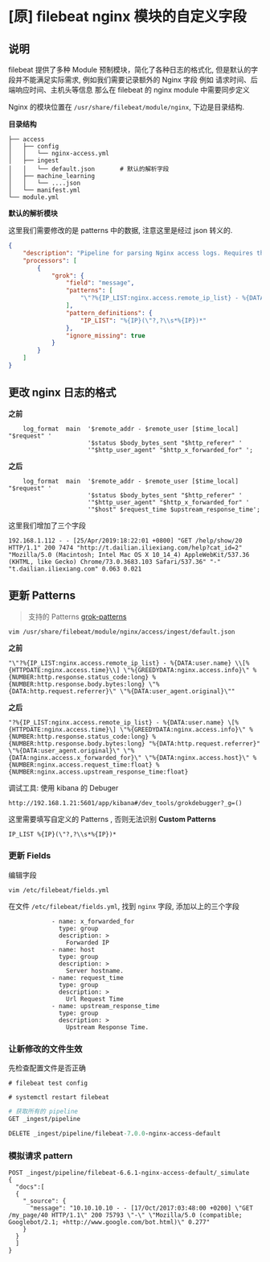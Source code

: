 # [原] filebeat nginx 模块的自定义字段

## 说明

filebeat 提供了多种 Module 预制模块，简化了各种日志的格式化, 但是默认的字段并不能满足实际需求, 例如我们需要记录额外的 Nginx 字段
例如 请求时间、后端响应时间、主机头等信息
那么在 filebeat 的 nginx module 中需要同步定义

Nginx 的模块位置在 `/usr/share/filebeat/module/nginx`, 下边是目录结构.

**目录结构**

```
├── access
│   ├── config
│   │   └── nginx-access.yml
│   ├── ingest
│   │   └── default.json       # 默认的解析字段
│   ├── machine_learning
│   │   └── ....json
│   └── manifest.yml
└── module.yml
```

**默认的解析模块**

这里我们需要修改的是 patterns 中的数据, 注意这里是经过 json 转义的.

```json
{
	"description": "Pipeline for parsing Nginx access logs. Requires the geoip and user_agent plugins.",
	"processors": [
		{
			"grok": {
				"field": "message",
				"patterns": [
					"\"?%{IP_LIST:nginx.access.remote_ip_list} - %{DATA:user.name} \\[%{HTTPDATE:nginx.access.time}\\] \"%{GREEDYDATA:nginx.access.info}\" %{NUMBER:http.response.status_code:long} %{NUMBER:http.response.body.bytes:long} \"%{DATA:http.request.referrer}\" \"%{DATA:user_agent.original}\""
				],
				"pattern_definitions": {
					"IP_LIST": "%{IP}(\"?,?\\s*%{IP})*"
				},
				"ignore_missing": true
			}
		}
	]
}
```

## 更改 nginx 日志的格式

**之前**

```nginx
    log_format  main  '$remote_addr - $remote_user [$time_local] "$request" '
                      '$status $body_bytes_sent "$http_referer" '
                      '"$http_user_agent" "$http_x_forwarded_for" ';
```

**之后**

```nginx
    log_format  main  '$remote_addr - $remote_user [$time_local] "$request" '
                      '$status $body_bytes_sent "$http_referer" '
                      '"$http_user_agent" "$http_x_forwarded_for" '
                      '"$host" $request_time $upstream_response_time';
```

这里我们增加了三个字段

```
192.168.1.112 - - [25/Apr/2019:18:22:01 +0800] "GET /help/show/20 HTTP/1.1" 200 7474 "http://t.dailian.iliexiang.com/help?cat_id=2" "Mozilla/5.0 (Macintosh; Intel Mac OS X 10_14_4) AppleWebKit/537.36 (KHTML, like Gecko) Chrome/73.0.3683.103 Safari/537.36" "-" "t.dailian.iliexiang.com" 0.063 0.021
```

## 更新 Patterns

> 支持的 Patterns [grok-patterns](https://github.com/elastic/logstash/blob/v1.4.2/patterns/grok-patterns)

```
vim /usr/share/filebeat/module/nginx/access/ingest/default.json
```

**之前**

```
"\"?%{IP_LIST:nginx.access.remote_ip_list} - %{DATA:user.name} \\[%{HTTPDATE:nginx.access.time}\\] \"%{GREEDYDATA:nginx.access.info}\" %{NUMBER:http.response.status_code:long} %{NUMBER:http.response.body.bytes:long} \"%{DATA:http.request.referrer}\" \"%{DATA:user_agent.original}\""
```

**之后**

```
"?%{IP_LIST:nginx.access.remote_ip_list} - %{DATA:user.name} \[%{HTTPDATE:nginx.access.time}\] \"%{GREEDYDATA:nginx.access.info}\" %{NUMBER:http.response.status_code:long} %{NUMBER:http.response.body.bytes:long} "%{DATA:http.request.referrer}" \"%{DATA:user_agent.original}\" \"%{DATA:nginx.access.x_forwarded_for}\" \"%{DATA:nginx.access.host}\" %{NUMBER:nginx.access.request_time:float} %{NUMBER:nginx.access.upstream_response_time:float}
```

调试工具: 使用 kibana 的 Debuger

```
http://192.168.1.21:5601/app/kibana#/dev_tools/grokdebugger?_g=()
```

这里需要填写自定义的 Patterns , 否则无法识别
**Custom Patterns**

```
IP_LIST %{IP}(\"?,?\\s*%{IP})*
```

### 更新 Fields

编辑字段

```
vim /etc/filebeat/fields.yml
```

在文件 `/etc/filebeat/fields.yml`, 找到 `nginx` 字段, 添加以上的三个字段

```
            - name: x_forwarded_for
              type: group
              description: >
                Forwarded IP
            - name: host
              type: group
              description: >
                Server hostname.
            - name: request_time
              type: group
              description: >
                Url Request Time
            - name: upstream_response_time
              type: group
              description: >
                Upstream Response Time.
```

### 让新修改的文件生效

先检查配置文件是否正确

```shell
# filebeat test config
```

```shell
# systemctl restart filebeat
```

```graphql
# 获取所有的 pipeline
GET _ingest/pipeline

DELETE _ingest/pipeline/filebeat-7.0.0-nginx-access-default
```

### 模拟请求 pattern

```
POST _ingest/pipeline/filebeat-6.6.1-nginx-access-default/_simulate
{
  "docs":[
  {
    "_source": {
      "message": "10.10.10.10 - - [17/Oct/2017:03:48:00 +0200] \"GET /my_page/40 HTTP/1.1\" 200 75793 \"-\" \"Mozilla/5.0 (compatible; Googlebot/2.1; +http://www.google.com/bot.html)\" 0.277"
    }
  }
  ]
}
```
